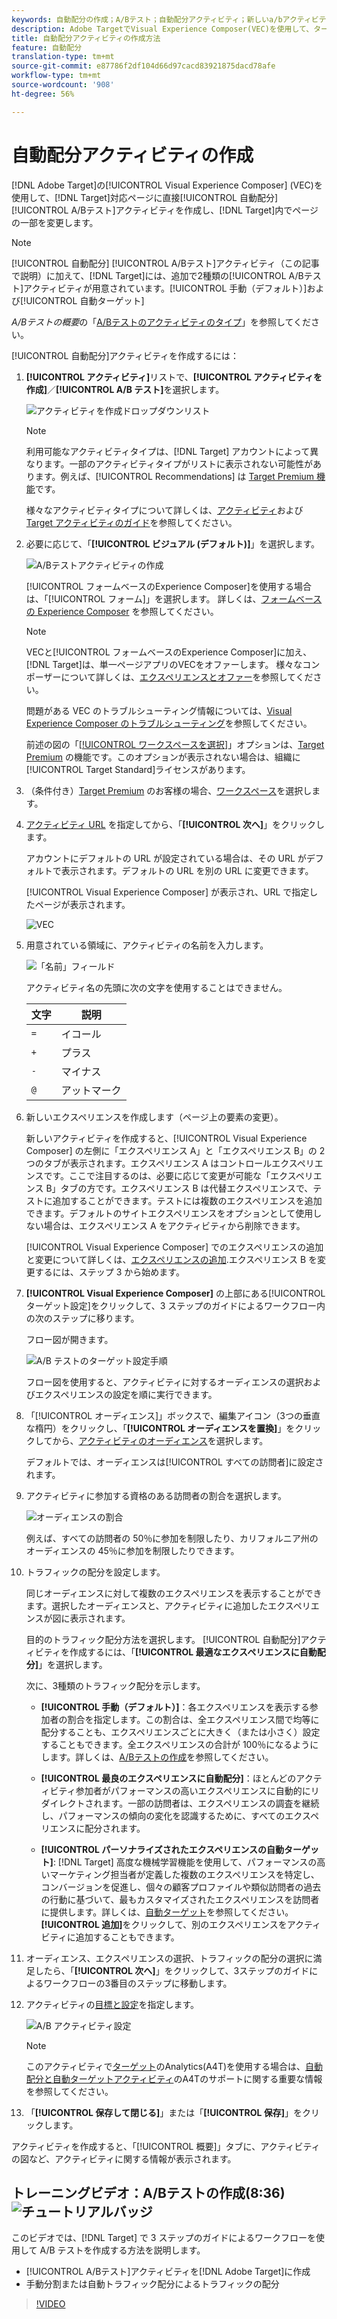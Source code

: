 ```yaml
---
keywords: 自動配分の作成；A/Bテスト；自動配分アクティビティ；新しいa/bアクティビティ；自動配分；最適なエクスペリエンスに自動配分；自動配分；自動配分
description: Adobe TargetでVisual Experience Composer(VEC)を使用して、ターゲット対応のページに直接自動配分A/Bテストアクティビティを作成する方法を説明します。
title: 自動配分アクティビティの作成方法
feature: 自動配分
translation-type: tm+mt
source-git-commit: e87786f2df104d66d97cacd83921875dacd78afe
workflow-type: tm+mt
source-wordcount: '908'
ht-degree: 56%

---
```



# 自動配分アクティビティの作成

[!DNL Adobe Target]の[!UICONTROL Visual Experience Composer] (VEC)を使用して、[!DNL Target]対応ページに直接[!UICONTROL 自動配分] [!UICONTROL A/Bテスト]アクティビティを作成し、[!DNL Target]内でページの一部を変更します。

>[!NOTE]
>
>[!UICONTROL 自動配分] [!UICONTROL A/Bテスト]アクティビティ（この記事で説明）に加えて、[!DNL Target]には、追加で2種類の[!UICONTROL A/Bテスト]アクティビティが用意されています。[!UICONTROL 手動（デフォルト）]および[!UICONTROL 自動ターゲット]
>
>*A/Bテストの概要*&#x200B;の「[A/Bテストのアクティビティのタイプ](/help/c-activities/t-test-ab/test-ab.md#types)」を参照してください。

[!UICONTROL 自動配分]アクティビティを作成するには：

1. **[!UICONTROL アクティビティ]**&#x200B;リストで、**[!UICONTROL アクティビティを作成]**／**[!UICONTROL A/B テスト]**&#x200B;を選択します。

   ![アクティビティを作成ドロップダウンリスト](/help/c-activities/t-test-ab/t-test-create-ab/assets/ab_select-new.png)

   >[!NOTE]
   >
   >利用可能なアクティビティタイプは、[!DNL Target] アカウントによって異なります。一部のアクティビティタイプがリストに表示されない可能性があります。例えば、[!UICONTROL Recommendations] は [Target Premium 機能](/help/c-intro/intro.md#premium)です。
   >
   >様々なアクティビティタイプについて詳しくは、[アクティビティ](/help/c-activities/activities.md)および [Target アクティビティのガイド](/help/c-activities/target-activities-guide.md)を参照してください。

1. 必要に応じて、「**[!UICONTROL ビジュアル (デフォルト)]**」を選択します。

   ![A/Bテストアクティビティの作成](/help/c-activities/t-test-ab/t-test-create-ab/assets/create-ab.png)

   [!UICONTROL フォームベースのExperience Composer]を使用する場合は、「[!UICONTROL フォーム]」を選択します。 詳しくは、[フォームベースの Experience Composer](/help/c-experiences/form-experience-composer.md) を参照してください。

   >[!NOTE]
   >
   >VECと[!UICONTROL フォームベースのExperience Composer]に加え、[!DNL Target]は、単一ページアプリのVECをオファーします。 様々なコンポーザーについて詳しくは、[エクスペリエンスとオファー](/help/c-experiences/experiences.md)を参照してください。
   >
   >問題がある VEC のトラブルシューティング情報については、[Visual Experience Composer のトラブルシューティング](/help/c-experiences/c-visual-experience-composer/r-troubleshoot-composer/troubleshoot-composer.md)を参照してください。
   >
   >前述の図の「[[!UICONTROL ワークスペースを選択]](/help/administrating-target/c-user-management/property-channel/property-channel.md)」オプションは、[Target Premium](/help/c-intro/intro.md) の機能です。このオプションが表示されない場合は、組織に[!UICONTROL Target Standard]ライセンスがあります。

1. （条件付き）[Target Premium](/help/c-intro/intro.md#premium) のお客様の場合、[ワークスペース](/help/administrating-target/c-user-management/property-channel/property-channel.md)を選択します。

1. [アクティビティ URL](/help/c-activities/t-test-ab/t-test-create-ab/ab-activity-url.md) を指定してから、「**[!UICONTROL 次へ]**」をクリックします。

   アカウントにデフォルトの URL が設定されている場合は、その URL がデフォルトで表示されます。デフォルトの URL を別の URL に変更できます。

   [!UICONTROL Visual Experience Composer] が表示され、URL で指定したページが表示されます。

   ![VEC](/help/c-activities/t-test-ab/t-test-create-ab/assets/vec-new.png)

1. 用意されている領域に、アクティビティの名前を入力します。

   ![「名前」フィールド](/help/c-activities/t-test-ab/t-test-create-ab/assets/ab_newname-new.png)

   アクティビティ名の先頭に次の文字を使用することはできません。

   | 文字 | 説明 |
   |--- |--- |
   | `=` | イコール |
   | `+` | プラス |
   | `-` | マイナス |
   | `@` | アットマーク |

1. 新しいエクスペリエンスを作成します（ページ上の要素の変更）。

   新しいアクティビティを作成すると、[!UICONTROL Visual Experience Composer] の左側に「エクスペリエンス A」と「エクスペリエンス B」の 2 つのタブが表示されます。エクスペリエンス A はコントロールエクスペリエンスです。ここで注目するのは、必要に応じて変更が可能な「エクスペリエンス B」タブの方です。エクスペリエンス B は代替エクスペリエンスで、テストに追加することができます。テストには複数のエクスペリエンスを追加できます。デフォルトのサイトエクスペリエンスをオプションとして使用しない場合は、エクスペリエンス A をアクティビティから削除できます。

   [!UICONTROL Visual Experience Composer] でのエクスペリエンスの追加と変更について詳しくは、[エクスペリエンスの追加](/help/c-activities/t-test-ab/t-test-create-ab/ab-add-experience.md).エクスペリエンス B を変更するには、ステップ 3 から始めます。

1. **[!UICONTROL Visual Experience Composer]** の上部にある[!UICONTROL ターゲット設定]をクリックして、3 ステップのガイドによるワークフロー内の次のステップに移ります。

   フロー図が開きます。

   ![A/B テストのターゲット設定手順](/help/c-activities/t-test-ab/t-test-create-ab/assets/ab_flow-new.png)

   フロー図を使用すると、アクティビティに対するオーディエンスの選択およびエクスペリエンスの設定を順に実行できます。

1. 「[!UICONTROL オーディエンス]」ボックスで、編集アイコン（3つの垂直な楕円）をクリックし、「**[!UICONTROL オーディエンスを置換]**」をクリックしてから、[アクティビティのオーディエンス](/help/c-activities/t-test-ab/t-test-create-ab/ab-audience.md)を選択します。

   デフォルトでは、オーディエンスは[!UICONTROL すべての訪問者]に設定されます。

1. アクティビティに参加する資格のある訪問者の割合を選択します。

   ![オーディエンスの割合](/help/c-activities/t-test-ab/t-test-create-ab/assets/audperc-new.png)

   例えば、すべての訪問者の 50％に参加を制限したり、カリフォルニア州のオーディエンスの 45％に参加を制限したりできます。

1. トラフィックの配分を設定します。

   同じオーディエンスに対して複数のエクスペリエンスを表示することができます。選択したオーディエンスと、アクティビティに追加したエクスペリエンスが図に表示されます。

   目的のトラフィック配分方法を選択します。 [!UICONTROL 自動配分]アクティビティを作成するには、「**[!UICONTROL 最適なエクスペリエンスに自動配分]**」を選択します。

   次に、3種類のトラフィック配分を示します。

   * **[!UICONTROL 手動（デフォルト）]**：各エクスペリエンスを表示する参加者の割合を指定します。この割合は、全エクスペリエンス間で均等に配分することも、エクスペリエンスごとに大きく（または小さく）設定することもできます。全エクスペリエンスの合計が 100％になるようにします。詳しくは、[A/Bテストの作成](/help/c-activities/t-test-ab/t-test-create-ab/test-create-ab.md)を参照してください。

   * **[!UICONTROL 最良のエクスペリエンスに自動配分]**：ほとんどのアクティビティ参加者がパフォーマンスの高いエクスペリエンスに自動的にリダイレクトされます。一部の訪問者は、エクスペリエンスの調査を継続し、パフォーマンスの傾向の変化を認識するために、すべてのエクスペリエンスに配分されます。

   * **[!UICONTROL パーソナライズされたエクスペリエンスの自動ターゲット]**: [!DNL Target] 高度な機械学習機能を使用して、パフォーマンスの高いマーケティング担当者が定義した複数のエクスペリエンスを特定し、コンバージョンを促進し、個々の顧客プロファイルや類似訪問者の過去の行動に基づいて、最もカスタマイズされたエクスペリエンスを訪問者に提供します。詳しくは、[自動ターゲット](/help/c-activities/auto-target/auto-target-to-optimize.md)を参照してください。
   **[!UICONTROL 追加]**&#x200B;をクリックして、別のエクスペリエンスをアクティビティに追加することもできます。

1. オーディエンス、エクスペリエンスの選択、トラフィックの配分の選択に満足したら、「**[!UICONTROL 次へ]**」をクリックして、3ステップのガイドによるワークフローの3番目のステップに移動します。

1. アクティビティの[目標と設定](/help/c-activities/t-test-ab/t-test-create-ab/ab-goals-and-settings.md)を指定します。

   ![A/B アクティビティ設定](/help/c-activities/t-test-ab/t-test-create-ab/assets/ab_settings-new.png)

   >[!NOTE]
   >
   >このアクティビティで[ターゲット](/help/c-integrating-target-with-mac/a4t/a4t.md)のAnalytics(A4T)を使用する場合は、[自動配分と自動ターゲットアクティビティ](/help/c-integrating-target-with-mac/a4t/a4t-at-aa.md)のA4Tのサポートに関する重要な情報を参照してください。

1. 「**[!UICONTROL 保存して閉じる]**」または「**[!UICONTROL 保存]**」をクリックします。

アクティビティを作成すると、「[!UICONTROL 概要]」タブに、アクティビティの図など、アクティビティに関する情報が表示されます。

## トレーニングビデオ：A/Bテストの作成(8:36) ![チュートリアルバッジ](/help/assets/tutorial.png)

このビデオでは、[!DNL Target] で 3 ステップのガイドによるワークフローを使用して A/B テストを作成する方法を説明します。

* [!UICONTROL A/Bテスト]アクティビティを[!DNL Adobe Target]に作成
* 手動分割または自動トラフィック配分によるトラフィックの配分

>[!VIDEO](https://video.tv.adobe.com/v/17391)
